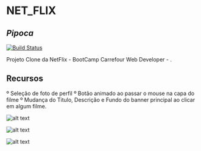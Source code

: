 
# NET_FLIX
## _Pipoca_



[![Build Status](https://travis-ci.org/joemccann/dillinger.svg?branch=master)](https://travis-ci.org/joemccann/dillinger)

Projeto Clone da NetFlix - BootCamp Carrefour Web Developer - .



## Recursos

º Seleção de foto de perfil
º Botão animado ao passar o mouse na capa do filme
º Mudança do Titulo, Descrição e Fundo do banner principal ao clicar em algum filme.

![alt text](https://i.imgur.com/ZEo3SCJ.jpg)


![alt text](https://i.imgur.com/4aomb5q.jpg)




![alt text](https://i.imgur.com/WyjIxlU.jpeg)
